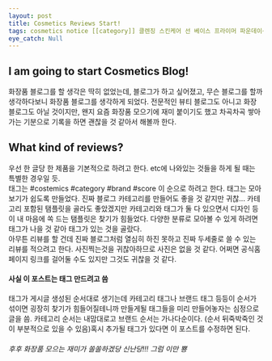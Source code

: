 ```yaml
---
layout: post
title: Cosmetics Reviews Start!
tags: cosmetics notice [[category]] 클렌징 스킨케어 선 베이스 프라이머 파운데이션 컨실러 파우더 립 아이 컨투어 소품 팩 바디 헤어 네일 향수 [[brand]] 겔랑 누니 니베아 다이소 닥터듀오 닥터자르트 더마리프트 더바디샵 더블유랩 더샘 더페이스샵 디올 라네즈 라끄베르 로레알파리 로즈버드살브 랑방 러쉬 레브론 로쎄앙 롭스 루나솔 마죠리카마죠르카 마크제이콥스 맥 맥퀸뉴욕 메디엘 메디힐 메리케이 메이블린뉴욕 메이크업포에버 모로칸오일 미샤 바나나보트 바닐라코 바디판타지 바비브라운 바세린 바이더오마 배드스킨 버츠비 베리떼 뷰티피플 비오템 비오템옴므 비욘드 빌리프 삐아 샤넬 샤인이지글램 설화수 세라비 세타필 세포라 센카 손앤박 슈에무라 스킨푸드 시드물 시세이도 식물나라 실크테라피 아가타코스메틱 아벤느 아리따움 아이오페 에스티로더 아르데코 아모레퍼시픽 아모스프로페셔널 아윤채 아이소이 아임미미 아크웰 안나수이 어반디케이 어퓨 언프리티랩스타코스메틱 얼라이브랩 얼트루 에뛰드하우스 에스쁘아 올리브영 우드버리 유리아쥬 이니스프리 이솔 입생로랑 잇츠스킨 정샘물 조르지오아르마니 지베르니 질스튜어트 츠바키 카멕스 코드글로컬러 카밀 카이 캐트리스 케라시스 크리니크 클리오 키스미 키엘 토니모리 투쿨포스쿨 투페이스드 티엔 페리페라 프레쉬 프리메라 피지오겔 피카소 한율 해피바스 헤라 홀리카홀리카 [[score]] ★★★★★ ★★★★☆ ★★★☆☆ ★★☆☆☆ ★☆☆☆☆ ☆☆☆☆☆ [[etc]] 쇼핑후기 메이크업 데일리 스페셜
eye_catch: Null
---
```


## I am going to start Cosmetics Blog!
화장품 블로그를 할 생각은 딱히 없었는데, 블로그가 하고 싶어졌고, 무슨 블로그를 할까 생각하다보니 화장품 블로그를 생각하게 되었다.   전문적인 뷰티 블로그도 아니고 화장 블로그도 아닐 것이지만, 왠지 요즘 화장품 모으기에 재미 붙이기도 했고 차곡차곡 쌓아가는 기분으로 기록을 하면 괜찮을 것 같아서 해볼까 한다.

## What kind of reviews?
우선 한 글당 한 제품을 기본적으로 하려고 한다. etc에 나와있는 것들을 하게 될 때는 특별한 경우일 듯.  
태그는 #costemics #category #brand #score 이 순으로 하려고 한다.
태그는 모아보기가 쉽도록 만들었다. 진짜 블로그 카테고리를 만들어도 좋을 것 같지만 귀찮... 카테고리 포함된 탬플릿을 골라도 좋았겠지만 카테고리와 태그가 둘 다 있으면서 디자인 등이 내 마음에 쏙 드는 탬플릿은 찾기가 힘들었다. 다양한 분류로 모아볼 수 있게 하려면 태그가 나을 것 같아 태그가 있는 것을 골랐다.  
아무튼 리뷰를 할 건데 진짜 블로그처럼 열심히 하진 못하고 진짜 두세줄로 쓸 수 있는 리뷰를 적으려고 한다. 사진찍는것을 귀찮아하므로 사진은 없을 것 같다. 어쩌면 공식홈페이지 링크를 걸어둘 수도 있지만 그것도 귀찮을 것 같다.

#### 사실 이 포스트는 태그 만드려고 씀
태그가 게시글 생성된 순서대로 생기는데 카테고리 태그나 브랜드 태그 등등이 순서가 섞이면 굉장히 찾기가 힘들어질테니까 만들게될 태그들을 미리 만들어놓자는 심정으로 글을 씀. 카테고리 순서는 내맘대로고 브랜드 순서는 가나다순이다. (순서 뒤죽박죽인 것이 부분적으로 있을 수 있음)혹시 추가될 태그가 있다면 이 포스트를 수정하면 된다.

###### 후후 화장품 모으는 재미가 쏠쏠하겠당 신난당!!! 그럼 이만 뿅
